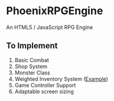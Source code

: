 # PhoenixRPGEngine
An HTML5 / JavaScript RPG Engine

## To Implement
1.  Basic Combat
2.  Shop System
3.  Monster Class 
4.  Weighted Inventory System ([Example](https://gamedevelopment.tutsplus.com/articles/designing-an-rpg-inventory-system-that-fits-preliminary-steps--gamedev-14725))
5.  Game Controller Support
6.  Adaptable screen sizing
